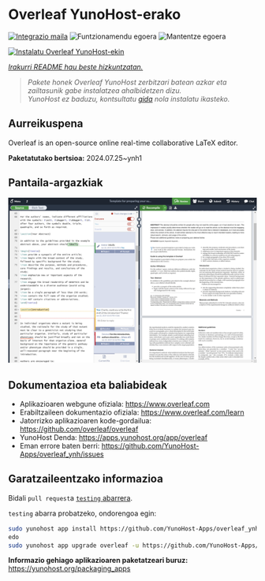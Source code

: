 <!--
Ohart ongi: README hau automatikoki sortu da <https://github.com/YunoHost/apps/tree/master/tools/readme_generator>ri esker
EZ editatu eskuz.
-->

# Overleaf YunoHost-erako

[![Integrazio maila](https://dash.yunohost.org/integration/overleaf.svg)](https://ci-apps.yunohost.org/ci/apps/overleaf/) ![Funtzionamendu egoera](https://ci-apps.yunohost.org/ci/badges/overleaf.status.svg) ![Mantentze egoera](https://ci-apps.yunohost.org/ci/badges/overleaf.maintain.svg)

[![Instalatu Overleaf YunoHost-ekin](https://install-app.yunohost.org/install-with-yunohost.svg)](https://install-app.yunohost.org/?app=overleaf)

*[Irakurri README hau beste hizkuntzatan.](./ALL_README.md)*

> *Pakete honek Overleaf YunoHost zerbitzari batean azkar eta zailtasunik gabe instalatzea ahalbidetzen dizu.*  
> *YunoHost ez baduzu, kontsultatu [gida](https://yunohost.org/install) nola instalatu ikasteko.*

## Aurreikuspena

Overleaf is an open-source online real-time collaborative LaTeX editor.


**Paketatutako bertsioa:** 2024.07.25~ynh1

## Pantaila-argazkiak

![Overleaf(r)en pantaila-argazkia](./doc/screenshots/screenshot.png)

## Dokumentazioa eta baliabideak

- Aplikazioaren webgune ofiziala: <https://www.overleaf.com>
- Erabiltzaileen dokumentazio ofiziala: <https://www.overleaf.com/learn>
- Jatorrizko aplikazioaren kode-gordailua: <https://github.com/overleaf/overleaf>
- YunoHost Denda: <https://apps.yunohost.org/app/overleaf>
- Eman errore baten berri: <https://github.com/YunoHost-Apps/overleaf_ynh/issues>

## Garatzaileentzako informazioa

Bidali `pull request`a [`testing` abarrera](https://github.com/YunoHost-Apps/overleaf_ynh/tree/testing).

`testing` abarra probatzeko, ondorengoa egin:

```bash
sudo yunohost app install https://github.com/YunoHost-Apps/overleaf_ynh/tree/testing --debug
edo
sudo yunohost app upgrade overleaf -u https://github.com/YunoHost-Apps/overleaf_ynh/tree/testing --debug
```

**Informazio gehiago aplikazioaren paketatzeari buruz:** <https://yunohost.org/packaging_apps>
